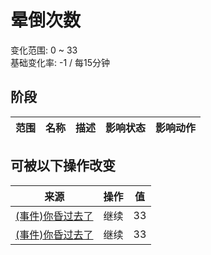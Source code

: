 # 晕倒次数  
变化范围: 0 ~ 33  
基础变化率: -1 / 每15分钟  
## 阶段  
范围  |  名称  |  描述  |  影响状态  |  影响动作  
----  |  ----  |  ----  |  ----  |  ----  
## 可被以下操作改变  
来源  |  操作  |  值  
----  |  ----  |  ----  
[(事件)你昏过去了](Event_FaintDizzy.md)  |  继续  |  33  
[(事件)你昏过去了](Event_FaintExhaustion.md)  |  继续  |  33  
